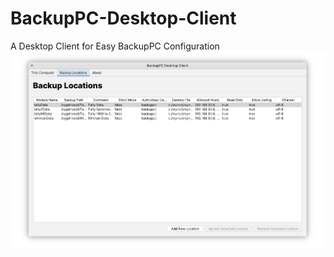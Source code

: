 # BackupPC-Desktop-Client
A Desktop Client for Easy BackupPC Configuration
![Backup Locations Screenshot](gh-assets/BackupLocations-001.png)
